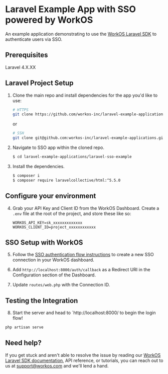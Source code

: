 # Laravel Example App with SSO powered by WorkOS

An example application demonstrating to use the [WorkOS Laravel SDK](https://github.com/workos-inc/workos-laravel) to authenticate users via SSO. 

## Prerequisites

Laravel 4.X.XX

## Laravel Project Setup

1. Clone the main repo and install dependencies for the app you'd like to use:
    ```bash
    # HTTPS
    git clone https://github.com/workos-inc/laravel-example-applications.git
    ```
    or

    ```bash
    # SSH
    git clone git@github.com:workos-inc/laravel-example-applications.git
    ```

2. Navigate to SSO app within the cloned repo. 
   ```bash
   $ cd laravel-example-applications/laravel-sso-example
   ```

3. Install the dependencies. 
    ```bash
    $ composer i
    $ composer require laravelcollective/html:^5.5.0
    ```

## Configure your environment

4. Grab your API Key and Client ID from the WorkOS Dashboard. Create a `.env`
file at the root of the project, and store these like so:
    ```
    WORKOS_API_KEY=sk_xxxxxxxxxxxxx
    WORKOS_CLIENT_ID=project_xxxxxxxxxxxx
    ```

## SSO Setup with WorkOS

5. Follow the [SSO authentication flow instructions](https://workos.com/docs/sso/guide/introduction) to create a new SSO connection in your WorkOS dashboard.

6. Add `http://localhost:8000/auth/callback` as a Redirect URI in the Configuration section of the Dashboard.

7. Update `routes/web.php` with the Connection ID.

## Testing the Integration

8. Start the server and head to `http://localhost:8000/ to begin the login flow! 

```sh
php artisan serve
```


## Need help?

If you get stuck and aren't able to resolve the issue by reading our [WorkOS Laravel SDK documentation](https://docs.workos.com/sdk/laravel), API reference, or tutorials, you can reach out to us at support@workos.com and we'll lend a hand.